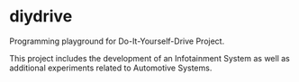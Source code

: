 # diydrive
Programming playground for Do-It-Yourself-Drive Project.

This project includes the development of an Infotainment System as well as additional experiments related to Automotive Systems.


